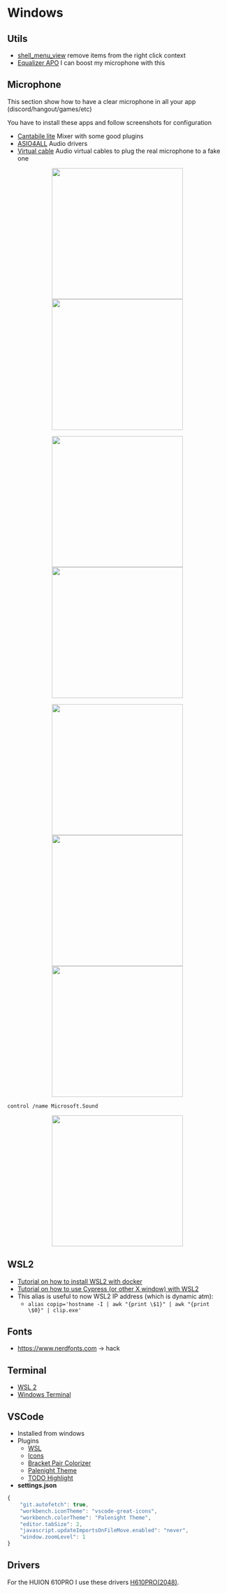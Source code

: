 # Windows
## Utils
- [shell_menu_view](https://www.nirsoft.net/utils/shell_menu_view.html) remove items from the right click context
- [Equalizer APO](https://sourceforge.net/projects/equalizerapo/) I can boost my microphone with this

## Microphone
This section show how to have a clear microphone in all your app (discord/hangout/games/etc)

You have to install these apps and follow screenshots for configuration
- [Cantabile lite](https://www.cantabilesoftware.com/free-vst-host) Mixer with some good plugins
- [ASIO4ALL](http://www.asio4all.org/) Audio drivers
- [Virtual cable](https://www.vb-audio.com/Cable/) Audio virtual cables to plug the real microphone to a fake one
<p align="center">
<img width=300 src="https://user-images.githubusercontent.com/17828231/79277400-04e6dc00-7eaa-11ea-9515-0bfa33e0fbd4.png" />
<img width=300 src="https://user-images.githubusercontent.com/17828231/79277447-21831400-7eaa-11ea-9de2-e7e214386cf9.png" />
</p>

<p align="center">
<img width=300 src="https://user-images.githubusercontent.com/17828231/79331642-cb4eb900-7f1b-11ea-9b6e-3b0efe5f33f2.png" />
<img width=300 src="https://user-images.githubusercontent.com/17828231/79277503-3bbcf200-7eaa-11ea-8f3e-124dad833d1a.png" />
</p>

<p align="center">
<img width=300 src="https://user-images.githubusercontent.com/17828231/79277520-437c9680-7eaa-11ea-919c-4a6328390415.png" />
<img width=300 src="https://user-images.githubusercontent.com/17828231/79277538-4b3c3b00-7eaa-11ea-88bf-52cc78b1590e.png" />
<img width=300 src="https://user-images.githubusercontent.com/17828231/79277700-99e9d500-7eaa-11ea-87c1-957ff512467c.png" />
</p>


`control /name Microsoft.Sound`

<p align="center">
<img width=300 src="https://user-images.githubusercontent.com/17828231/79277737-ae2dd200-7eaa-11ea-8444-b23a54f55abb.png" />
</p>


## WSL2
- [Tutorial on how to install WSL2 with docker](https://nickymeuleman.netlify.com/blog/linux-on-windows-wsl2-zsh-docker)
- [Tutorial on how to use Cypress (or other X window) with WSL2](https://nickymeuleman.netlify.com/blog/gui-on-wsl2-cypress/)
- This alias is useful to now WSL2 IP address (which is dynamic atm): 
  * `alias copip='hostname -I | awk "{print \$1}" | awk "{print \$0}" | clip.exe'`

## Fonts
- https://www.nerdfonts.com -> hack

## Terminal
- [WSL 2](https://docs.microsoft.com/fr-fr/windows/wsl/wsl2-index)
- [Windows Terminal](https://www.microsoft.com/en-us/p/windows-terminal-preview/9n0dx20hk701?activetab=pivot:overviewtab)

## VSCode
- Installed from windows
- Plugins
  * [WSL](https://marketplace.visualstudio.com/items?itemName=ms-vscode-remote.remote-wsl)
  * [Icons](https://marketplace.visualstudio.com/items?itemName=emmanuelbeziat.vscode-great-icons)
  * [Bracket Pair Colorizer](https://marketplace.visualstudio.com/items?itemName=CoenraadS.bracket-pair-colorizer)
  * [Palenight Theme](https://marketplace.visualstudio.com/items?itemName=whizkydee.material-palenight-theme)
  * [TODO Highlight](https://marketplace.visualstudio.com/items?itemName=wayou.vscode-todo-highlight)
- **settings.json**
```js
{
    "git.autofetch": true,
    "workbench.iconTheme": "vscode-great-icons",
    "workbench.colorTheme": "Palenight Theme",
    "editor.tabSize": 2,
    "javascript.updateImportsOnFileMove.enabled": "never",
    "window.zoomLevel": 1
}
```

## Drivers
For the HUION 610PRO I use these drivers [H610PRO(2048)](https://www.huion.com/index.php?m=content&c=index&a=lists&catid=16&down_title2=H610PRO).
